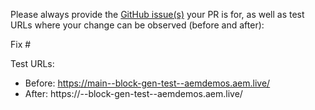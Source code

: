 Please always provide the [GitHub issue(s)](../issues) your PR is for, as well as test URLs where your change can be observed (before and after):

Fix #<gh-issue-id>

Test URLs:
- Before: https://main--block-gen-test--aemdemos.aem.live/
- After: https://<branch>--block-gen-test--aemdemos.aem.live/
